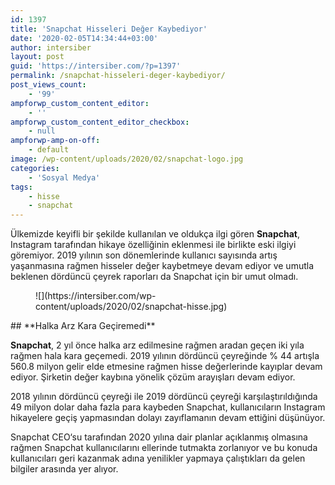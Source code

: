 ```yaml
---
id: 1397
title: 'Snapchat Hisseleri Değer Kaybediyor'
date: '2020-02-05T14:34:44+03:00'
author: intersiber
layout: post
guid: 'https://intersiber.com/?p=1397'
permalink: /snapchat-hisseleri-deger-kaybediyor/
post_views_count:
    - '99'
ampforwp_custom_content_editor:
    - ''
ampforwp_custom_content_editor_checkbox:
    - null
ampforwp-amp-on-off:
    - default
image: /wp-content/uploads/2020/02/snapchat-logo.jpg
categories:
    - 'Sosyal Medya'
tags:
    - hisse
    - snapchat
---
```


Ülkemizde keyifli bir şekilde kullanılan ve oldukça ilgi gören **Snapchat**, Instagram tarafından hikaye özelliğinin eklenmesi ile birlikte eski ilgiyi göremiyor. 2019 yılının son dönemlerinde kullanıcı sayısında artış yaşanmasına rağmen hisseler değer kaybetmeye devam ediyor ve umutla beklenen dördüncü çeyrek raporları da Snapchat için bir umut olmadı.

<figure class="wp-block-image size-large">![](https://intersiber.com/wp-content/uploads/2020/02/snapchat-hisse.jpg)</figure>## **Halka Arz Kara Geçiremedi**

**Snapchat**, 2 yıl önce halka arz edilmesine rağmen aradan geçen iki yıla rağmen hala kara geçemedi. 2019 yılının dördüncü çeyreğinde % 44 artışla 560.8 milyon gelir elde etmesine rağmen hisse değerlerinde kayıplar devam ediyor. Şirketin değer kaybına yönelik çözüm arayışları devam ediyor.

2018 yılının dördüncü çeyreği ile 2019 dördüncü çeyreği karşılaştırıldığında 49 milyon dolar daha fazla para kaybeden Snapchat, kullanıcıların Instagram hikayelere geçiş yapmasından dolayı zayıflamanın devam ettiğini düşünüyor.

Snapchat CEO‘su tarafından 2020 yılına dair planlar açıklanmış olmasına rağmen Snapchat kullanıcılarını ellerinde tutmakta zorlanıyor ve bu konuda kullanıcıları geri kazanmak adına yenilikler yapmaya çalıştıkları da gelen bilgiler arasında yer alıyor.